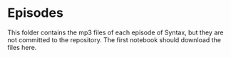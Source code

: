 # Episodes

This folder contains the mp3 files of each episode of Syntax, but they are not committed to the repository. The first notebook should download the files here.